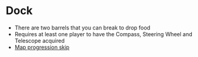 # Dock

- There are two barrels that you can break to drop food
- Requires at least one player to have the Compass, Steering Wheel and Telescope acquired
- [Map progression skip](/Gameplay/LevelSkip.md#pirate-ship)
